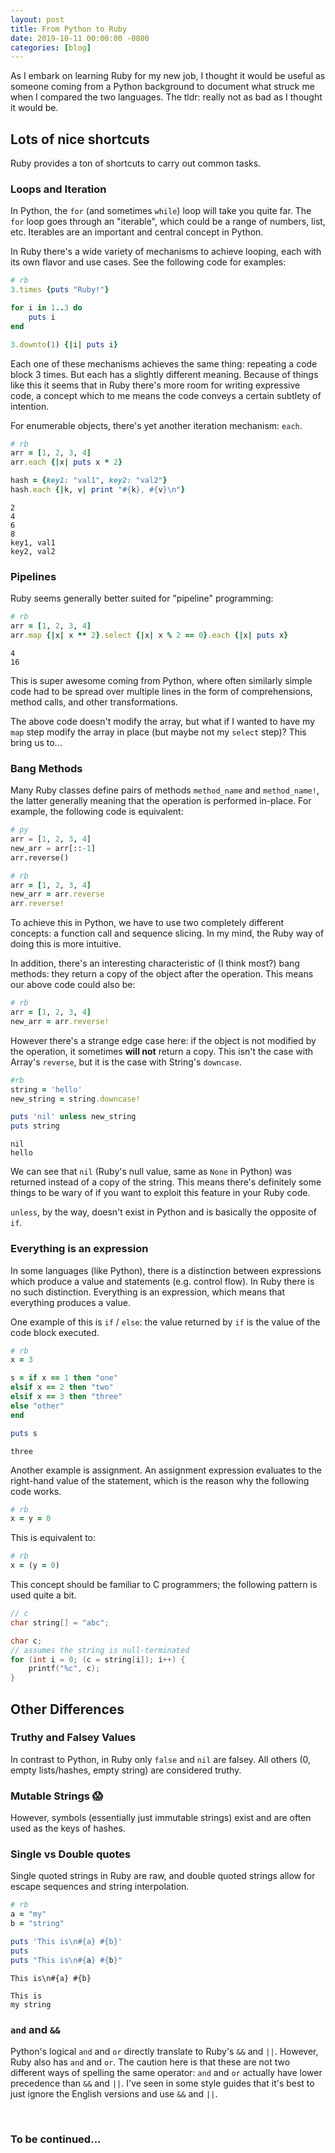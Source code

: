 ```yaml
---
layout: post
title: From Python to Ruby
date: 2019-10-11 00:00:00 -0800
categories: [blog]
---
```


As I embark on learning Ruby for my new job, I thought it would be useful as someone coming from a Python background to document what struck me when I compared the two languages. The tldr: really not as bad as I thought it would be.
 <!--excerpt-->

## Lots of nice shortcuts

Ruby provides a ton of shortcuts to carry out common tasks.

### Loops and Iteration

In Python, the <code>for</code> (and sometimes <code>while</code>) loop will take you quite far. The <code>for</code> loop goes through an "iterable", which could be a range of numbers, list, etc. Iterables are an important and central concept in Python. 

In Ruby there's a wide variety of mechanisms to achieve looping, each with its own flavor and use cases. See the following code for examples:

```ruby
# rb
3.times {puts "Ruby!"}

for i in 1..3 do
    puts i
end

3.downto(1) {|i| puts i}
```

Each one of these mechanisms achieves the same thing: repeating a code block 3 times. But each has a slightly different meaning. Because of things like this it seems that in Ruby there's more room for writing expressive code, a concept which to me means the code conveys a certain subtlety of intention.

For enumerable objects, there's yet another iteration mechanism: <code>each</code>.

```ruby
# rb
arr = [1, 2, 3, 4]
arr.each {|x| puts x * 2}

hash = {key1: "val1", key2: "val2"}
hash.each {|k, v| print "#{k}, #{v}\n"}
```
```
2
4
6
8
key1, val1
key2, val2
```

### Pipelines

Ruby seems generally better suited for "pipeline" programming:

```ruby
# rb
arr = [1, 2, 3, 4]
arr.map {|x| x ** 2}.select {|x| x % 2 == 0}.each {|x| puts x}
```
```
4
16
```

This is super awesome coming from Python, where often similarly simple code had to be spread over multiple lines in the form of comprehensions, method calls, and other transformations.

The above code doesn't modify the array, but what if I wanted to have my <code>map</code> step modify the array in place (but maybe not my <code>select</code> step)? This bring us to...

### Bang Methods

Many Ruby classes define pairs of methods <code>method_name</code> and <code>method_name!</code>, the latter generally meaning that the operation is performed in-place. For example, the following code is equivalent:

```python
# py
arr = [1, 2, 3, 4]
new_arr = arr[::-1]
arr.reverse()
```

```ruby
# rb
arr = [1, 2, 3, 4]
new_arr = arr.reverse
arr.reverse!
```

To achieve this in Python, we have to use two completely different concepts: a function call and sequence slicing. In my mind, the Ruby way of doing this is more intuitive.

In addition, there's an interesting characteristic of (I think most?) bang methods: they return a copy of the object after the operation. This means our above code could also be:

```ruby
# rb
arr = [1, 2, 3, 4]
new_arr = arr.reverse!
```

However there's a strange edge case here: if the object is not modified by the operation, it sometimes **will not** return a copy. This isn't the case with Array's <code>reverse</code>, but it is the case with String's <code>downcase</code>.

```ruby
#rb
string = 'hello'
new_string = string.downcase!

puts 'nil' unless new_string
puts string
```
```
nil
hello
```

We can see that <code>nil</code> (Ruby's null value, same as <code>None</code> in Python) was returned instead of a copy of the string. This means there's definitely some things to be wary of if you want to exploit this feature in your Ruby code.

<code>unless</code>, by the way, doesn't exist in Python and is basically the opposite of <code>if</code>.

### Everything is an expression

In some languages (like Python), there is a distinction between expressions which produce a value and statements (e.g. control flow). In Ruby there is no such distinction. Everything is an expression, which means that everything produces a value.

One example of this is <code>if</code> / <code>else</code>: the value returned by <code>if</code> is the value of the code block executed.

```ruby
# rb
x = 3

s = if x == 1 then "one"
elsif x == 2 then "two"
elsif x == 3 then "three"
else "other"
end

puts s
```
```
three
```

Another example is assignment. An assignment expression evaluates to the right-hand value of the statement, which is the reason why the following code works.

```ruby
# rb
x = y = 0
```

This is equivalent to:

```ruby
# rb
x = (y = 0)
```

This concept should be familiar to C programmers; the following pattern is used quite a bit.

```c
// c
char string[] = "abc";

char c;
// assumes the string is null-terminated
for (int i = 0; (c = string[i]); i++) {
    printf("%c", c);
}
```

## Other Differences

### Truthy and Falsey Values

In contrast to Python, in Ruby only <code>false</code> and <code>nil</code> are falsey. All others (0, empty lists/hashes, empty string) are considered truthy.

### Mutable Strings 😱

However, symbols (essentially just immutable strings) exist and are often used as the keys of hashes.

### Single vs Double quotes

Single quoted strings in Ruby are raw, and double quoted strings allow for escape sequences and string interpolation.

```ruby
# rb
a = "my"
b = "string"

puts 'This is\n#{a} #{b}'
puts
puts "This is\n#{a} #{b}"
```
```
This is\n#{a} #{b}

This is
my string
```

### <code>and</code> and <code>&&</code>

Python's logical <code>and</code> and <code>or</code> directly translate to Ruby's <code>&&</code> and <code>||</code>. However, Ruby also has <code>and</code> and <code>or</code>. The caution here is that these are not two different ways of spelling the same operator: <code>and</code> and <code>or</code> actually have lower precedence than <code>&&</code> and <code>||</code>. I've seen in some style guides that it's best to just ignore the English versions and use <code>&&</code> and <code>||</code>.

<br>

### To be continued...
